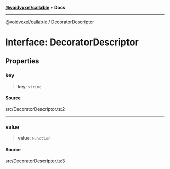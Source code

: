 [**@voidvoxel/callable**](../README.md) • **Docs**

***

[@voidvoxel/callable](../README.md) / DecoratorDescriptor

# Interface: DecoratorDescriptor

## Properties

### key

> **key**: `string`

#### Source

src/DecoratorDescriptor.ts:2

***

### value

> **value**: `Function`

#### Source

src/DecoratorDescriptor.ts:3
